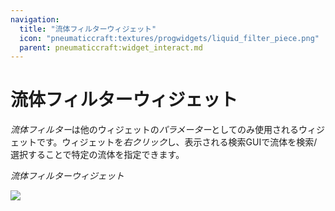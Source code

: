 ```yaml
---
navigation:
  title: "流体フィルターウィジェット"
  icon: "pneumaticcraft:textures/progwidgets/liquid_filter_piece.png"
  parent: pneumaticcraft:widget_interact.md
---
```


# 流体フィルターウィジェット

*流体フィルター*は他のウィジェットの*パラメーター*としてのみ使用されるウィジェットです。ウィジェットを*右クリック*し、表示される検索GUIで流体を検索/選択することで特定の流体を指定できます。

*流体フィルターウィジェット*

![](liquid_filter_piece.png)

